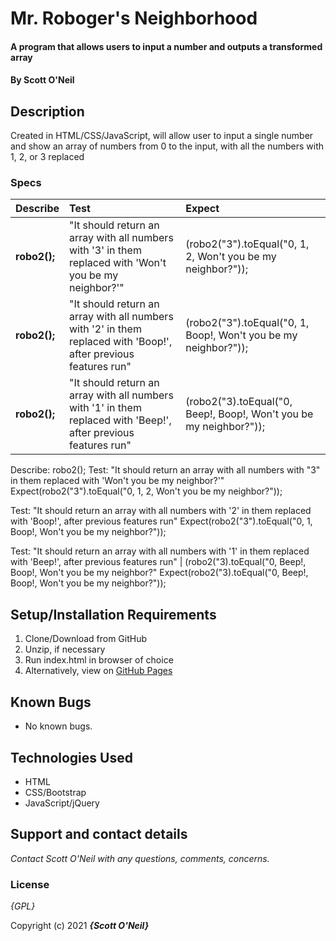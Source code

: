 # Mr. Roboger's Neighborhood

#### A program that allows users to input a number and outputs a transformed array

#### By **Scott O'Neil**

## Description

Created in HTML/CSS/JavaScript, will allow user to input a single number and show an array of numbers from 0 to the input, with all the numbers with 1, 2, or 3 replaced


### Specs

| Describe | Test | Expect |
| :-------------     | :------------- | :------------- |
| **robo2();** | "It should return an array with all numbers with '3' in them replaced with 'Won't you be my neighbor?'"| (robo2("3").toEqual("0, 1, 2, Won't you be my neighbor?")); |
| **robo2();** | "It should return an array with all numbers with '2' in them replaced with 'Boop!', after previous features run" | (robo2("3").toEqual("0, 1, Boop!, Won't you be my neighbor?")); |
| **robo2();** | "It should return an array with all numbers with '1' in them replaced with 'Beep!', after previous features run" | (robo2("3).toEqual("0, Beep!, Boop!, Won't you be my neighbor?")); |

Describe: robo2();
Test: "It should return an array with all numbers with "3" in them replaced with 'Won't you be my neighbor?'"
Expect(robo2("3").toEqual("0, 1, 2, Won't you be my neighbor?"));

Test: "It should return an array with all numbers with '2' in them replaced with 'Boop!', after previous features run"
Expect(robo2("3").toEqual("0, 1, Boop!, Won't you be my neighbor?"));

Test: "It should return an array with all numbers with '1' in them replaced with 'Beep!', after previous features run" | (robo2("3).toEqual("0, Beep!, Boop!, Won't you be my neighbor?"
Expect(robo2("3).toEqual("0, Beep!, Boop!, Won't you be my neighbor?"));

## Setup/Installation Requirements

1. Clone/Download from GitHub
2. Unzip, if necessary
3. Run index.html in browser of choice
4. Alternatively, view on [GitHub Pages](https://github.com/spnoneil/independentproject3)

## Known Bugs

* No known bugs.

## Technologies Used

* HTML
* CSS/Bootstrap
* JavaScript/jQuery

## Support and contact details

_Contact Scott O'Neil with any questions, comments, concerns._

### License

*{GPL}*

Copyright (c) 2021 **_{Scott O'Neil}_**